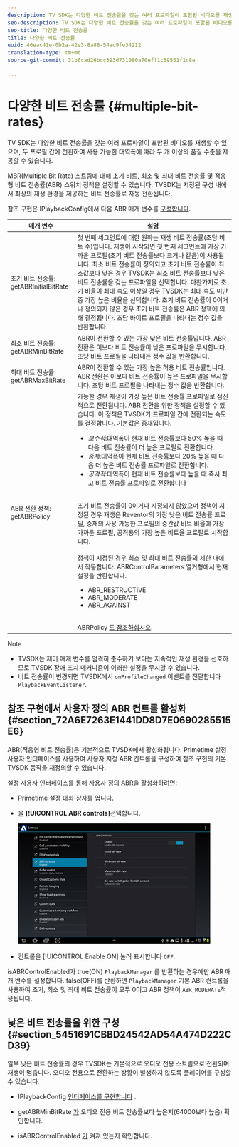 ```yaml
---
description: TV SDK는 다양한 비트 전송률을 갖는 여러 프로파일이 포함된 비디오를 재생할 수 있으며, 두 프로필 간에 전환하여 사용 가능한 대역폭에 따라 두 개 이상의 품질 수준을 제공할 수 있습니다.
seo-description: TV SDK는 다양한 비트 전송률을 갖는 여러 프로파일이 포함된 비디오를 재생할 수 있으며, 두 프로필 간에 전환하여 사용 가능한 대역폭에 따라 두 개 이상의 품질 수준을 제공할 수 있습니다.
seo-title: 다양한 비트 전송률
title: 다양한 비트 전송률
uuid: 46eac41e-0b2a-42e3-8a88-54ad9fe34212
translation-type: tm+mt
source-git-commit: 31b6cad26bcc393d731080a70eff1c59551f1c8e

---
```



# 다양한 비트 전송률 {#multiple-bit-rates}

TV SDK는 다양한 비트 전송률을 갖는 여러 프로파일이 포함된 비디오를 재생할 수 있으며, 두 프로필 간에 전환하여 사용 가능한 대역폭에 따라 두 개 이상의 품질 수준을 제공할 수 있습니다.

MBR(Multiple Bit Rate) 스트림에 대해 초기 비트, 최소 및 최대 비트 전송률 및 적응형 비트 전송률(ABR) 스위치 정책을 설정할 수 있습니다. TVSDK는 지정된 구성 내에서 최상의 재생 환경을 제공하는 비트 전송률로 자동 전환됩니다.

참조 구현은 IPlaybackConfig에서 다음 ABR 매개 변수를 [구성합니다](https://help.adobe.com/en_US/primetime/api/reference_implementation/android/javadoc/com/adobe/primetime/reference/config/IPlaybackConfig.html).

| 매개 변수 | 설명 |
|--- |--- |
| 초기 비트 전송률: getABRInitialBitRate | 첫 번째 세그먼트에 대한 원하는 재생 비트 전송률(초당 비트 수)입니다. 재생이 시작되면 첫 번째 세그먼트에 가장 가까운 프로필(초기 비트 전송률보다 크거나 같음)이 사용됩니다.  최소 비트 전송률이 정의되고 초기 비트 전송률이 최소값보다 낮은 경우 TVSDK는 최소 비트 전송률보다 낮은 비트 전송률을 갖는 프로파일을 선택합니다. 마찬가지로 초기 비율이 최대 속도 이상일 경우 TVSDK는 최대 속도 미만 중 가장 높은 비율을 선택합니다. 초기 비트 전송률이 0이거나 정의되지 않은 경우 초기 비트 전송률은 ABR 정책에 의해 결정됩니다.  초당 바이트 프로필을 나타내는 정수 값을 반환합니다. |
| 최소 비트 전송률: getABRMinBitRate | ABR이 전환할 수 있는 가장 낮은 비트 전송률입니다. ABR 전환은 이보다 비트 전송률이 낮은 프로파일을 무시합니다. 초당 비트 프로필을 나타내는 정수 값을 반환합니다. |
| 최대 비트 전송률: getABRMaxBitRate | ABR이 전환할 수 있는 가장 높은 허용 비트 전송률입니다. ABR 전환은 이보다 비트 전송률이 높은 프로파일을 무시합니다. 초당 비트 프로필을 나타내는 정수 값을 반환합니다. |
| ABR 전환 정책: getABRPolicy | 가능한 경우 재생이 가장 높은 비트 전송률 프로파일로 점진적으로 전환됩니다. ABR 전환을 위한 정책을 설정할 수 있습니다. 이 정책은 TVSDK가 프로파일 간에 전환되는 속도를 결정합니다. 기본값은 중재입니다. <ul><li>*보수적*:대역폭이 현재 비트 전송률보다 50% 높을 때 다음 비트 전송률이 더 높은 프로필로 전환합니다. </li><li>*중재*:대역폭이 현재 비트 전송률보다 20% 높을 때 다음 더 높은 비트 전송률 프로파일로 전환합니다.</li><li>*공격적*:대역폭이 현재 비트 전송률보다 높을 때 즉시 최고 비트 전송률 프로파일로 전환합니다</li></ul><br/>초기 비트 전송률이 0이거나 지정되지 않았으며 정책이 지정된 경우 재생은 Reventor의 가장 낮은 비트 전송률 프로필, 중재의 사용 가능한 프로필의 중간값 비트 비율에 가장 가까운 프로필, 공격용의 가장 높은 비트율 프로필로 시작합니다.<br/><br/>정책이 지정된 경우 최소 및 최대 비트 전송률의 제한 내에서 작동합니다.  ABRControlParameters 열거형에서 현재 설정을 반환합니다. <ul><li>ABR_RESTRUCTIVE</li><li>ABR_MODERATE </li><li>ABR_AGAINST</li></ul><br>ABRPolicy [도 참조하십시오](https://help.adobe.com/en_US/primetime/api/psdk/javadoc/com/adobe/mediacore/ABRControlParameters.ABRPolicy.html). |

>[!NOTE]
>
>* TVSDK는 제어 매개 변수를 엄격히 준수하기 보다는 지속적인 재생 환경을 선호하므로 TVSDK 장애 조치 메커니즘이 이러한 설정을 무시할 수 있습니다.
>* 비트 전송률이 변경되면 TVSDK에서 `onProfileChanged` 이벤트를 전달합니다 `PlaybackEventListener`.


## 참조 구현에서 사용자 정의 ABR 컨트롤 활성화 {#section_72A6E7263E1441DD8D7E0690285515E6}

ABR(적응형 비트 전송률)은 기본적으로 TVSDK에서 활성화됩니다. Primetime 설정 사용자 인터페이스를 사용하여 사용자 지정 ABR 컨트롤을 구성하여 참조 구현의 기본 TVSDK 동작을 재정의할 수 있습니다.

설정 사용자 인터페이스를 통해 사용자 정의 ABR을 활성화하려면:

* Primetime 설정 대화 상자를 엽니다.
* 을 **[!UICONTROL ABR controls]**&#x200B;선택합니다.

   ![](assets/abr-configuration.jpg)

* 컨트롤을 [!UICONTROL Enable ON] 눌러 표시합니다 `OFF`.

isABRControlEnabled가 true(ON) `PlaybackManager` 를 반환하는 경우에만 [](https://help.adobe.com/en_US/primetime/api/reference_implementation/android/javadoc/com/adobe/primetime/reference/config/IPlaybackConfig.html) ABR 매개 변수를 설정합니다. false(OFF)를 반환하면 `PlaybackManager` 기본 ABR 컨트롤을 사용하여 초기, 최소 및 최대 비트 전송률이 모두 0이고 ABR 정책이 `ABR_MODERATE`적용됩니다.

## 낮은 비트 전송률을 위한 구성 {#section_5451691CBBD24542AD54A474D222CD39}

일부 낮은 비트 전송률의 경우 TVSDK는 기본적으로 오디오 전용 스트림으로 전환되며 재생이 멈춥니다. 오디오 전용으로 전환하는 상황이 발생하지 않도록 플레이어를 구성할 수 있습니다.

* IPlaybackConfig [인터페이스를 구현합니다](https://help.adobe.com/en_US/primetime/api/reference_implementation/android/javadoc/com/adobe/primetime/reference/config/IPlaybackConfig.html) .

* getABRMinBitRate [가](https://help.adobe.com/en_US/primetime/api/reference_implementation/android/javadoc/com/adobe/primetime/reference/config/IPlaybackConfig.html#getABRMinBitRate()) 오디오 전용 비트 전송률보다 높은지(64000보다 높음) 확인합니다.
* isABRControlEnabled [가](https://help.adobe.com/en_US/primetime/api/reference_implementation/android/javadoc/com/adobe/primetime/reference/config/IPlaybackConfig.html#isABRControlEnabled()) 켜져 있는지 확인합니다.